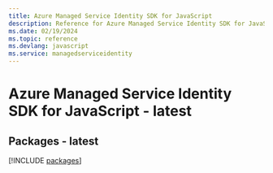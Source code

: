 ```yaml
---
title: Azure Managed Service Identity SDK for JavaScript
description: Reference for Azure Managed Service Identity SDK for JavaScript
ms.date: 02/19/2024
ms.topic: reference
ms.devlang: javascript
ms.service: managedserviceidentity
---
```

# Azure Managed Service Identity SDK for JavaScript - latest
## Packages - latest
[!INCLUDE [packages](managed-service-identity-index.md)]